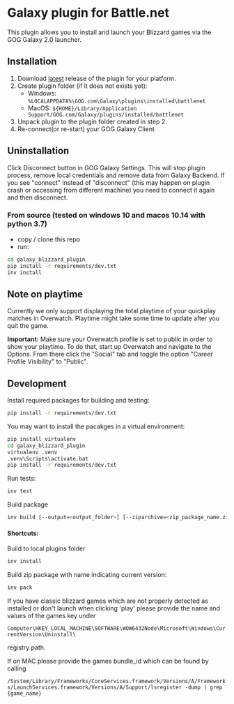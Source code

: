 # Galaxy plugin for Battle.net

This plugin allows you to install and launch your Blizzard games via the GOG Galaxy 2.0 launcher.

## Installation
1. Download [latest](https://github.com/FriendsOfGalaxy/galaxy-integration-blizzard/releases) release of the plugin for your platform.
2. Create plugin folder (if it does not exists yet):
	- Windows: `%LOCALAPPDATA%\GOG.com\Galaxy\plugins\installed\battlenet`
	- MacOS: `${HOME}/Library/Application Support/GOG.com/Galaxy/plugins/installed/battlenet`
3. Unpack plugin to the plugin folder created in step 2.
4. Re-connect(or re-start) your GOG Galaxy Client

## Uninstallation
Click Disconnect button in GOG Galaxy Settings. This will stop plugin process, remove local credentials and remove data from Galaxy Backend. 
If you see "connect" instead of "disconnect" (this may happen on plugin crash or accessing from different machine) you need to connect it again and then disconnect.

### From source (tested on windows 10 and macos 10.14 with python 3.7)
- copy / clone this repo
- run:
```bash
cd galaxy_blizzard_plugin
pip install -r requirements/dev.txt
inv install
```

## Note on playtime

Currently we only support displaying the total playtime of your quickplay matches in Overwatch. Playtime might take some time to update after you quit the game.

**Important:** Make sure your Overwatch profile is set to public in order to show your playtime.
To do that, start up Overwatch and navigate to the Options. From there click the "Social" tab and toggle the option "Career Profile Visibility" to "Public".


## Development

Install required packages for building and testing:

```bash
pip install -r requirements/dev.txt
```

You may want to install the pacakges in a virtual environment:

```bash
pip install virtualenv
cd galaxy_blizzard_plugin
virtualenv .venv
.venv\Scripts\activate.bat
pip install -r requirements/dev.txt
```

Run tests:
```bash
inv test
```

Build package
```bash
inv build [--output=<output_folder>] [--ziparchive=<zip_package_name.zip>]
```

#### Shortcuts:

Build to local plugins folder
```bash
inv install
```

Build zip package with name indicating current version:
```bash
inv pack
```

If you have classic blizzard games which are not properly detected as installed or don't launch when clicking 'play'
please provide the name and values of the games key under

```Computer\HKEY_LOCAL_MACHINE\SOFTWARE\WOW6432Node\Microsoft\Windows\CurrentVersion\Uninstall\```

registry path.

If on MAC please provide the games bundle_id which can be found by calling

```/System/Library/Frameworks/CoreServices.framework/Versions/A/Frameworks/LaunchServices.framework/Versions/A/Support/lsregister -dump | grep {game_name}```
